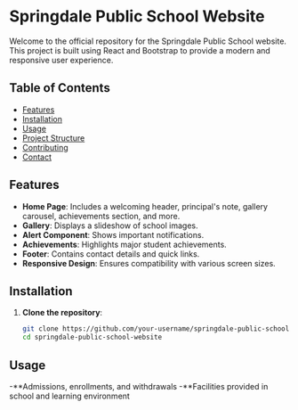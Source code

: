 # Springdale Public School Website

Welcome to the official repository for the Springdale Public School website. This project is built using React and Bootstrap to provide a modern and responsive user experience.

## Table of Contents

- [Features](#features)
- [Installation](#installation)
- [Usage](#usage)
- [Project Structure](#project-structure)
- [Contributing](#contributing)
- [Contact](#contact)

## Features

- **Home Page**: Includes a welcoming header, principal's note, gallery carousel, achievements section, and more.
- **Gallery**: Displays a slideshow of school images.
- **Alert Component**: Shows important notifications.
- **Achievements**: Highlights major student achievements.
- **Footer**: Contains contact details and quick links.
- **Responsive Design**: Ensures compatibility with various screen sizes.

## Installation

1. **Clone the repository**:
   ```bash
   git clone https://github.com/your-username/springdale-public-school-website.git
   cd springdale-public-school-website


## Usage
-**Admissions, enrollments, and withdrawals
-**Facilities provided in school and learning environment
